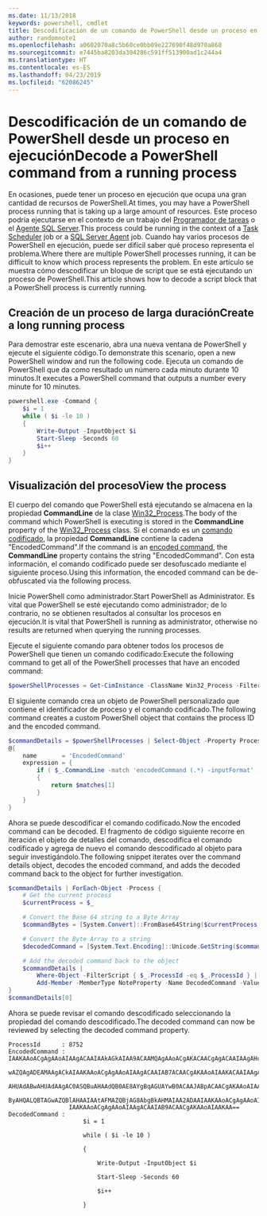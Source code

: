 ```yaml
---
ms.date: 11/13/2018
keywords: powershell, cmdlet
title: Descodificación de un comando de PowerShell desde un proceso en ejecución
author: randomnote1
ms.openlocfilehash: a0602070a8c5b60ce0bb09e227690f48d970a868
ms.sourcegitcommit: e7445ba8203da304286c591ff513900ad1c244a4
ms.translationtype: HT
ms.contentlocale: es-ES
ms.lasthandoff: 04/23/2019
ms.locfileid: "62086245"
---
```

# <a name="decode-a-powershell-command-from-a-running-process"></a><span data-ttu-id="ff399-103">Descodificación de un comando de PowerShell desde un proceso en ejecución</span><span class="sxs-lookup"><span data-stu-id="ff399-103">Decode a PowerShell command from a running process</span></span>

<span data-ttu-id="ff399-104">En ocasiones, puede tener un proceso en ejecución que ocupa una gran cantidad de recursos de PowerShell.</span><span class="sxs-lookup"><span data-stu-id="ff399-104">At times, you may have a PowerShell process running that is taking up a large amount of resources.</span></span>
<span data-ttu-id="ff399-105">Este proceso podría ejecutarse en el contexto de un trabajo del [Programador de tareas][] o el [Agente SQL Server][].</span><span class="sxs-lookup"><span data-stu-id="ff399-105">This process could be running in the context of a [Task Scheduler][] job or a [SQL Server Agent][] job.</span></span> <span data-ttu-id="ff399-106">Cuando hay varios procesos de PowerShell en ejecución, puede ser difícil saber qué proceso representa el problema.</span><span class="sxs-lookup"><span data-stu-id="ff399-106">Where there are multiple PowerShell processes running, it can be difficult to know which process represents the problem.</span></span> <span data-ttu-id="ff399-107">En este artículo se muestra cómo descodificar un bloque de script que se está ejecutando un proceso de PowerShell.</span><span class="sxs-lookup"><span data-stu-id="ff399-107">This article shows how to decode a script block that a PowerShell process is currently running.</span></span>

## <a name="create-a-long-running-process"></a><span data-ttu-id="ff399-108">Creación de un proceso de larga duración</span><span class="sxs-lookup"><span data-stu-id="ff399-108">Create a long running process</span></span>

<span data-ttu-id="ff399-109">Para demostrar este escenario, abra una nueva ventana de PowerShell y ejecute el siguiente código.</span><span class="sxs-lookup"><span data-stu-id="ff399-109">To demonstrate this scenario, open a new PowerShell window and run the following code.</span></span> <span data-ttu-id="ff399-110">Ejecuta un comando de PowerShell que da como resultado un número cada minuto durante 10 minutos.</span><span class="sxs-lookup"><span data-stu-id="ff399-110">It executes a PowerShell command that outputs a number every minute for 10 minutes.</span></span>

```powershell
powershell.exe -Command {
    $i = 1
    while ( $i -le 10 )
    {
        Write-Output -InputObject $i
        Start-Sleep -Seconds 60
        $i++
    }
}
```

## <a name="view-the-process"></a><span data-ttu-id="ff399-111">Visualización del proceso</span><span class="sxs-lookup"><span data-stu-id="ff399-111">View the process</span></span>

<span data-ttu-id="ff399-112">El cuerpo del comando que PowerShell está ejecutando se almacena en la propiedad **CommandLine** de la clase [Win32_Process][].</span><span class="sxs-lookup"><span data-stu-id="ff399-112">The body of the command which PowerShell is executing is stored in the **CommandLine** property of the [Win32_Process][] class.</span></span> <span data-ttu-id="ff399-113">Si el comando es un [comando codificado][], la propiedad **CommandLine** contiene la cadena "EncodedCommand".</span><span class="sxs-lookup"><span data-stu-id="ff399-113">If the command is an [encoded command][], the **CommandLine** property contains the string "EncodedCommand".</span></span> <span data-ttu-id="ff399-114">Con esta información, el comando codificado puede ser desofuscado mediante el siguiente proceso.</span><span class="sxs-lookup"><span data-stu-id="ff399-114">Using this information, the encoded command can be de-obfuscated via the following process.</span></span>

<span data-ttu-id="ff399-115">Inicie PowerShell como administrador.</span><span class="sxs-lookup"><span data-stu-id="ff399-115">Start PowerShell as Administrator.</span></span> <span data-ttu-id="ff399-116">Es vital que PowerShell se esté ejecutando como administrador; de lo contrario, no se obtienen resultados al consultar los procesos en ejecución.</span><span class="sxs-lookup"><span data-stu-id="ff399-116">It is vital that PowerShell is running as administrator, otherwise no results are returned when querying the running processes.</span></span>

<span data-ttu-id="ff399-117">Ejecute el siguiente comando para obtener todos los procesos de PowerShell que tienen un comando codificado:</span><span class="sxs-lookup"><span data-stu-id="ff399-117">Execute the following command to get all of the PowerShell processes that have an encoded command:</span></span>

```powershell
$powerShellProcesses = Get-CimInstance -ClassName Win32_Process -Filter 'CommandLine LIKE "%EncodedCommand%"'
```

<span data-ttu-id="ff399-118">El siguiente comando crea un objeto de PowerShell personalizado que contiene el identificador de proceso y el comando codificado.</span><span class="sxs-lookup"><span data-stu-id="ff399-118">The following command creates a custom PowerShell object that contains the process ID and the encoded command.</span></span>

```powershell
$commandDetails = $powerShellProcesses | Select-Object -Property ProcessId,
@{
    name       = 'EncodedCommand'
    expression = {
        if ( $_.CommandLine -match 'encodedCommand (.*) -inputFormat' )
        {
            return $matches[1]
        }
    }
}
```

<span data-ttu-id="ff399-119">Ahora se puede descodificar el comando codificado.</span><span class="sxs-lookup"><span data-stu-id="ff399-119">Now the encoded command can be decoded.</span></span> <span data-ttu-id="ff399-120">El fragmento de código siguiente recorre en iteración el objeto de detalles del comando, descodifica el comando codificado y agrega de nuevo el comando descodificado al objeto para seguir investigándolo.</span><span class="sxs-lookup"><span data-stu-id="ff399-120">The following snippet iterates over the command details object, decodes the encoded command, and adds the decoded command back to the object for further investigation.</span></span>

```powershell
$commandDetails | ForEach-Object -Process {
    # Get the current process
    $currentProcess = $_

    # Convert the Base 64 string to a Byte Array
    $commandBytes = [System.Convert]::FromBase64String($currentProcess.EncodedCommand)

    # Convert the Byte Array to a string
    $decodedCommand = [System.Text.Encoding]::Unicode.GetString($commandBytes)

    # Add the decoded command back to the object
    $commandDetails |
        Where-Object -FilterScript { $_.ProcessId -eq $_.ProcessId } |
        Add-Member -MemberType NoteProperty -Name DecodedCommand -Value $decodedCommand
}
$commandDetails[0]
```

<span data-ttu-id="ff399-121">Ahora se puede revisar el comando descodificado seleccionando la propiedad del comando descodificado.</span><span class="sxs-lookup"><span data-stu-id="ff399-121">The decoded command can now be reviewed by selecting the decoded command property.</span></span>

```output
ProcessId      : 8752
EncodedCommand : IAAKAAoACgAgAAoAIAAgACAAIAAkAGkAIAA9ACAAMQAgAAoACgAKACAACgAgACAAIAAgAHcAaABpAGwAZQAgACgAIAAkAGkAIAAtAG
                 wAZQAgADEAMAAgACkAIAAKAAoACgAgAAoAIAAgACAAIAB7ACAACgAKAAoAIAAKACAAIAAgACAAIAAgACAAIABXAHIAaQB0AGUALQBP
                 AHUAdABwAHUAdAAgAC0ASQBuAHAAdQB0AE8AYgBqAGUAYwB0ACAAJABpACAACgAKAAoAIAAKACAAIAAgACAAIAAgACAAIABTAHQAYQ
                 ByAHQALQBTAGwAZQBlAHAAIAAtAFMAZQBjAG8AbgBkAHMAIAA2ADAAIAAKAAoACgAgAAoAIAAgACAAIAAgACAAIAAgACQAaQArACsA
                 IAAKAAoACgAgAAoAIAAgACAAIAB9ACAACgAKAAoAIAAKAA==
DecodedCommand :
                     $i = 1

                     while ( $i -le 10 )

                     {

                         Write-Output -InputObject $i

                         Start-Sleep -Seconds 60

                         $i++

                     }
```

[Programador de tareas]: /windows/desktop/TaskSchd/task-scheduler-start-page
[Task Scheduler]: /windows/desktop/TaskSchd/task-scheduler-start-page
[Agente SQL Server]: /sql/ssms/agent/sql-server-agent
[SQL Server Agent]: /sql/ssms/agent/sql-server-agent
[Win32_Process]: /windows/desktop/CIMWin32Prov/win32-process
[comando codificado]: /powershell/scripting/core-powershell/console/powershell.exe-command-line-help#-encodedcommand-
[encoded command]: /powershell/scripting/core-powershell/console/powershell.exe-command-line-help#-encodedcommand-
